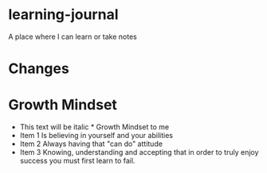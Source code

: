 # learning-journal
A place where I can learn or take notes
# Changes
# Growth Mindset 
* This text will be italic * Growth Mindset to me
* Item 1 Is believing in yourself and your abilities
* Item 2 Always having that "can do" attitude
* Item 3 Knowing, understanding and accepting that in order to truly enjoy success you must first learn to fail.
